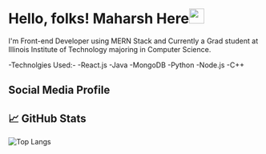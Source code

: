 # Hello, folks! Maharsh Here<img src="https://raw.githubusercontent.com/MartinHeinz/MartinHeinz/master/wave.gif" width="30px">

I'm Front-end Developer using MERN Stack and Currently a Grad student at Illinois Institute of Technology majoring in Computer Science.

-Technolgies Used:-
-React.js
-Java
-MongoDB
-Python
-Node.js
-C++

Social Media Profile
-

## &#x1f4c8; GitHub Stats
![Top Langs](https://github-readme-stats.vercel.app/api/top-langs/?username=gmaharsh&theme=radical&hide=php)
